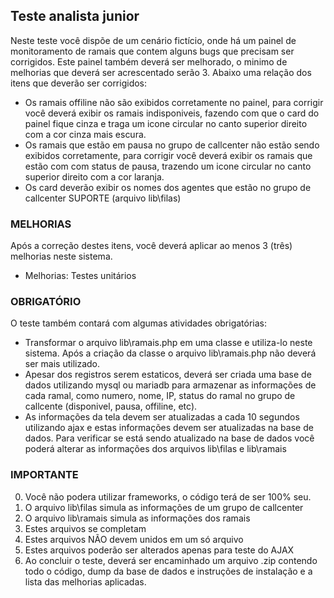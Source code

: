 ## Teste analista junior

Neste teste você dispõe de um cenário fictício, onde há um painel de monitoramento de ramais que contem alguns bugs que precisam ser corrigidos. Este painel também deverá ser melhorado, o minimo de melhorias que deverá ser acrescentado serão 3. Abaixo uma relação dos itens que deverão ser corrigidos:

- Os ramais offiline não são exibidos corretamente no painel, para corrigir você deverá exibir os ramais indisponiveis, fazendo com que o card do painel fique cinza e traga um icone circular no canto superior direito com a cor cinza mais escura. 
- Os ramais que estão em pausa no grupo de callcenter não estão sendo exibidos corretamente, para corrigir você deverá exibir os ramais que estão com com status de pausa, trazendo um icone circular no canto superior direito com a cor laranja.
- Os card deverão exibir os nomes dos agentes que estão no grupo de callcenter SUPORTE (arquivo lib\filas)

### MELHORIAS  
Após a correção destes itens, você deverá aplicar ao menos 3 (três) melhorias neste sistema.

- Melhorias: Testes unitários

### OBRIGATÓRIO  
O teste também contará com algumas atividades obrigatórias:
- Transformar o arquivo lib\ramais.php em uma classe e utiliza-lo neste sistema. Após a criação da classe o arquivo lib\ramais.php não deverá ser mais utilizado.
- Apesar dos registros serem estaticos, deverá ser criada uma base de dados utilizando mysql ou mariadb para armazenar as informações de cada ramal, como numero, nome, IP,  status do ramal no grupo de callcente (disponivel, pausa, offiline, etc).
- As informações da tela devem ser atualizadas a cada 10 segundos utilizando ajax e estas informações devem ser atualizadas na base de dados. Para verificar se está sendo atualizado na base de dados você poderá alterar as informações dos arquivos  lib\filas e lib\ramais

### IMPORTANTE
0. Você não podera utilizar frameworks, o código terá de ser 100% seu.
1. O arquivo lib\filas simula as informações de um grupo de callcenter  
2. O arquivo lib\ramais simula as informações dos ramais  
3. Estes arquivos se completam  
4. Estes arquivos NÃO devem unidos em um só arquivo  
5. Estes arquivos poderão ser alterados apenas para teste do AJAX  
6. Ao concluir o teste, deverá ser encaminhado um arquivo .zip contendo todo o código, dump da base de dados e instruções de instalação e a lista das melhorias aplicadas.  